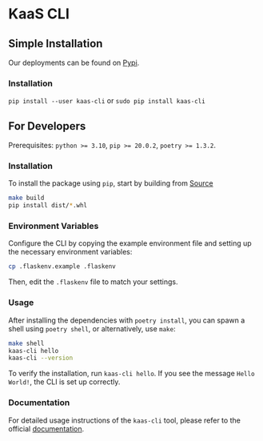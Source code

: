 # KaaS CLI

## Simple Installation
Our deployments can be found on [Pypi](https://pypi.org/project/kaas-cli/).

### Installation
`pip install --user kaas-cli`
or 
`sudo pip install kaas-cli`

## For Developers

Prerequisites: `python >= 3.10`, `pip >= 20.0.2`, `poetry >= 1.3.2`.

### Installation

To install the package using `pip`, start by building from [Source](https://github.com/runtimeverification/kaas)

```bash
make build
pip install dist/*.whl
```

### Environment Variables

Configure the CLI by copying the example environment file and setting up the necessary environment variables:

```bash
cp .flaskenv.example .flaskenv
```

Then, edit the `.flaskenv` file to match your settings.


### Usage

After installing the dependencies with `poetry install`, you can spawn a shell using `poetry shell`, or alternatively, use `make`:

```bash
make shell
kaas-cli hello
kaas-cli --version
```

To verify the installation, run `kaas-cli hello`. If you see the message `Hello World!`, the CLI is set up correctly.

### Documentation

For detailed usage instructions of the `kaas-cli` tool, please refer to the official [documentation](https://docs.runtimeverification.com/kaas/guides/kaas-cli_connecting-using-tokens).
